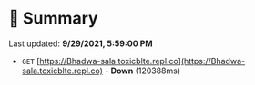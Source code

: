 # 📖 Summary
Last updated: **9/29/2021, 5:59:00 PM**

- `GET` [https://Bhadwa-sala.toxicblte.repl.co](https://Bhadwa-sala.toxicblte.repl.co) - **Down** (120388ms)
